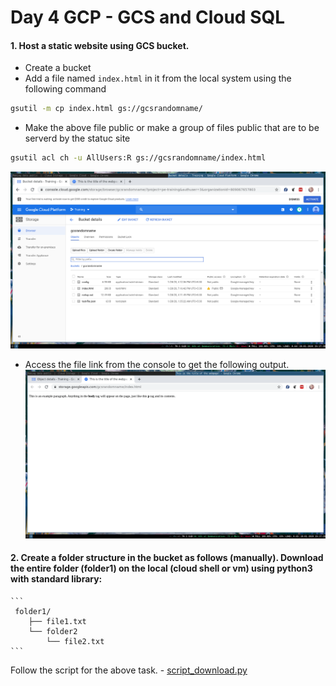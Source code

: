 # Day 4 GCP - GCS and Cloud SQL

#### 1. Host a static website using GCS bucket.

- Create a bucket 
- Add a file named `index.html` in it from the local system using the following command
```bash
gsutil -m cp index.html gs://gcsrandomname/
```
- Make the above file public or make a group of files public that are to be serverd by the statuc site
```bash
gsutil acl ch -u AllUsers:R gs://gcsrandomname/index.html
```
![make_public](https://raw.githubusercontent.com/adityaprakash-bobby/q-gcp-assessment/master/assets/index_public_access.png)

- Access the file link from the console to get the following output.
![output](https://raw.githubusercontent.com/adityaprakash-bobby/q-gcp-assessment/master/assets/gcs_site.txt.png)

#### 2. Create a folder structure in the bucket as follows (manually). Download the entire folder (folder1) on the local (cloud shell or vm) using python3 with standard library: 
 	
    ```
     folder1/
        ├── file1.txt
        └── folder2
            └── file2.txt
    ```

Follow the script for the above task. 
    - [script_download.py](https://github.com/adityaprakash-bobby/q-gcp-assessment/blob/master/GCS-CloudSQL/script_download.py)